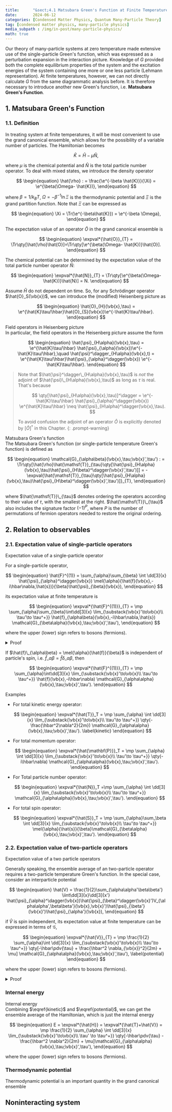 ```yaml
---
title:      "&sect;4.1 Matsubara Green's Function at Finite Temperature"
date:       2024-06-12
categories: [Condensed Matter Physics, Quantum Many-Particle Theory]
tag: [condensed matter physics, many-particle physics]
media_subpath : /img/in-post/many-particle-physics/
math: true
---
```


Our theory of many-particle systems at zero temperature made extensive use of the single-particle Green's function, which was expressed as a perturbation expansion in the interaction picture. Knowledge of $G$ provided both the complete equilibrium properties of the system and the excitation energies of the system containing one more or one less particle (Lehmann representation). At finite temperatures, however, we can not directly calculate $G$ from the same diagrammatic analysis before. It is therefore necessary to introduce another new Green's function, i.e. **Matsubara Green's Function**.

## 1. Matsubara Green's Function

### 1.1. Definition
In treating system at finite temperatures, it will be most convenient to use the grand canonical ensemble, which allows for the possibility of a variable number of particles. The Hamiltonian becomes

$$
\hat{K} = \hat{H} - \mu \hat{N},
$$

where $\mu$ is the chemical potential and $\hat{N}$ is the total particle number operator. To deal with mixed states, we introduce the density operator

$$
\begin{equation}
    \hat{\rho} : = \frac{\e^{-\beta \hat{K}}}{\Xi} = \e^{\beta(\Omega- \hat{K})},
\end{equation}
$$

where $\beta = 1/k_{B}T$, $\Omega = -\beta^{-1}\ln \Xi$ is the thermodynamic potential and $\Xi$ is the grand partition function. Note that $\Xi$ can be expressed as

$$
\begin{equation}
    \Xi = \Tr(\e^{-\beta\hat{K}}) = \e^{-\beta \Omega},
\end{equation}
$$

The expectation value of an operator $\hat{O}$ in the grand canonical ensemble is

$$
\begin{equation}
    \expval*{\hat{O}}_{T} = \Tr\qty[\hat{\rho}\hat{O}]=\Tr\qty[\e^{\beta(\Omega- \hat{K})}\hat{O}].
\end{equation}
$$

The chemical potential can be determined by the expectation value of the total particle number operator $\hat{N}$:

$$
\begin{equation}
    \expval*{\hat{N}}_{T} = \Tr\qty[\e^{\beta(\Omega-\hat{K})}\hat{N}] = N.
\end{equation}
$$

Assume $\hat{H}$ do not dependent on time. So, for any Schr&ouml;dinger operator $\hat{O}_S(\vb{x})$, we can introduce the (modified) Heisenberg picture as

$$
\begin{equation}
    \hat{O}_{H}(\vb{x},\tau) = \e^{\hat{K}\tau/\hbar}\hat{O}_{S}(\vb{x})\e^{-\hat{K}\tau/\hbar}.
\end{equation}
$$

<div class="box-info" markdown="1">
<div class="title"> Field operators in Heisenberg picture </div>
In particular, the field operators in the Heisenberg picture assume the form

$$
\begin{equation}
    \hat{\psi}_{H\alpha}(\vb{x},\tau) = \e^{\hat{K}\tau/\hbar} \hat{\psi}_{\alpha}(\vb{x})\e^{-\hat{K}\tau/\hbar},\quad \hat{\psi}^\dagger_{H\alpha}(\vb{x},t) = \e^{\hat{K}\tau/\hbar}\hat{\psi}_{\alpha}^\dagger(\vb{x}) \e^{-\hat{K}\tau/\hbar}.
\end{equation}
$$
 
</div>

> Note that $\hat{\psi}^\dagger\_{H\alpha}(\vb{x},\tau)$ is *not* the adjoint of $\hat{\psi}\_{H\alpha}(\vb{x},\tau)$ as long as $\tau$ is real. That's because
>
> $$
>   \qty[\hat{\psi}_{H\alpha}(\vb{x},\tau)]^\dagger = \e^{-\hat{K}\tau/\hbar} \hat{\psi}_{\alpha}^\dagger(\vb{x}) \e^{\hat{K}\tau/\hbar} \neq \hat{\psi}_{H\alpha}^\dagger(\vb{x},\tau). 
> $$
>
> To avoid confusion the adjoint of an operator $\hat{O}$ is explicitly denoted by $[\hat{O}]^\dagger$ in this Chapter.
{: .prompt-warning}


<div class="box-info" markdown="1">
<div class="title"> Matsubara Green's function </div>
The Matsubara Green's function (or single-particle temperature Green's function) is defined as
 
$$
\begin{equation}
    \mathcal{G}_{\alpha\beta}(\vb{x},\tau;\vb{x}',\tau') : = \Tr\qty[\hat{\rho}\hat{\mathsf{T}}_{\tau}\qty[\hat{\psi}_{H\alpha}(\vb{x},\tau)\hat{\psi}_{H\beta}^\dagger(\vb{x}',\tau')]] = -\expval{\hat{\mathsf{T}}_{\tau}\qty[\hat{\psi}_{H\alpha}(\vb{x},\tau)\hat{\psi}_{H\beta}^\dagger(\vb{x}',\tau')]}_{T}, 
\end{equation}
$$

where $\hat{\mathsf{T}}\_{\tau}$ denotes ordering the operators according to their value of $\tau$, with the smallest at the right. $\hat{\mathsf{T}}\_{\tau}$ also includes the signature factor $(-1)^P$, where $P$ is the number of permutations of fermion operators needed to restore the original ordering.

</div>

## 2. Relation to observables
### 2.1. Expectation value of single-particle operators

<div class="box-danger" markdown="1">
<div class="title"> Expectation value of a single-particle operator </div>

For a single-particle operator, 

$$
\begin{equation}
    \hat{F}^{(1)} = \sum_{\alpha}\sum_{\beta} \int \dd[3]{x} \hat{\psi}_{\alpha}^\dagger(\vb{x}) \mel{\alpha}{\hat{f}(\vb{x},-i\hbar\nabla,\hat{s})}{\beta}\hat{\psi}_{\beta}(\vb{x}),
\end{equation}
$$

its expectation value at finite temperature is

$$
\begin{equation}
    \expval*{\hat{F}^{(1)}}_{T} = \mp \sum_{\alpha}\sum_{\beta}\int\dd[3]{x} \lim_{\substack{\vb{x}'\to\vb{x}\\ \tau'\to \tau^+}} \hat{f}_{\alpha\beta}(\vb{x},-i\hbar\nabla,\hat{s}) \mathcal{G}_{\beta\alpha}(\vb{x},\tau;\vb{x}',\tau'),
\end{equation}
$$

where the upper (lower) sign refers to bosons (fermions). 

<details class="details-inline" markdown="1">
<summary>Proof</summary>
The second quantization form of a single particle operator is

$$
\hat{F}^{(1)} = \sum_{\alpha}\sum_{\beta} \int \dd[3]{x} \hat{\psi}_{\alpha}^\dagger(\vb{x}) \mel{\alpha}{\hat{f}(\vb{x},-i\hbar\nabla,\hat{s})}{\beta} \hat{\psi}_{\beta}(\vb{x}).
$$

Then the expectation value of $\hat{F}^{(1)}$ at finite temperature is

$$
\begin{align*}
    \expval*{\hat{F}^{(1)}}_T & = \sum_{\alpha}\sum_\beta \int \dd[3]{x} \Tr\qty[\hat{\rho}\hat{\psi}_{\alpha}^\dagger(\vb{x})\hat{f}_{\alpha\beta}(\vb{x},-i\hbar\nabla,\hat{s})\hat{\psi}_{\beta}(\vb{x})]\\[.2cm]
    &=\sum_{\alpha}\sum_{\beta}\int\dd[3]{x} \lim_{\vb{x}'\to \vb{x}} \hat{f}_{\alpha\beta}(\vb{x},-i\hbar\nabla,\hat{s}) \Tr\qty[\hat{\rho}\hat{\psi}^\dagger(\vb{x}')\hat{\psi}_{\beta}(\vb{x})]\\[.2cm]
    &=\sum_{\alpha}\sum_{\beta} \int\dd[3]{x} \lim_{\vb{x}'\to\vb{x}} \hat{f}_{\alpha\beta}(\vb{x})\Tr\qty[\hat{\rho}\e^{-\hat{K}\tau/\hbar}\hat{\psi}_{H\alpha}^\dagger(\vb{x}',\tau)\e^{\hat{K}\tau/\hbar}\e^{-\hat{K}\tau/\hbar}\hat{\psi}_{H\beta}(\vb{x},\tau)\e^{\hat{K}\tau/\hbar}]\\[.2cm]
    &=\sum_{\alpha}\sum_{\beta}\int\dd[3]{x} \lim_{\substack{\vb{x}'\to\vb{x}\\ \tau'\to\tau^+}}\hat{f}_{\alpha\beta}(\vb{x}) \Tr\qty[\hat{\rho}\hat{\psi}^\dagger_{H\alpha}(\vb{x}',\tau')\hat{\psi}_{H\beta}(\vb{x},\tau)]\\[.2cm]
    &=\sum_{\alpha}\sum_{\beta} \int\dd[3]{x} \lim_{\substack{\vb{x}'\to\vb{x}\\ \tau'\to\tau^+}}\hat{f}_{\alpha\beta}(\vb{x}) \Tr\qty[\hat{\rho}\hat{\mathsf{T}}_{\tau}\qty[\hat{\psi}^\dagger_{H\alpha}(\vb{x}',\tau')\hat{\psi}_{H\beta}(\vb{x},\tau)]]\\[.2cm]
    &=\pm \sum_{\alpha}\sum_{\beta} \int\dd[3]{x} \lim_{\substack{\vb{x}'\to\vb{x}\\ \tau'\to\tau^+}}\hat{f}_{\alpha\beta}(\vb{x}) \Tr\qty[\hat{\rho}\hat{\mathsf{T}}_{\tau}\qty[\hat{\psi}_{H\beta}(\vb{x},\tau)\hat{\psi}^\dagger_{H\alpha}(\vb{x}',\tau')]]\\[.2cm]
    &=\mp \sum_{\alpha}\sum_{\beta} \int\dd[3]{x} \lim_{\substack{\vb{x}'\to\vb{x}\\ \tau'\to\tau^+}}\hat{f}_{\alpha\beta}(\vb{x}) \mathcal{G}_{\beta\alpha}(\vb{x},\tau;\vb{x}',\tau').
\end{align*}
$$

<p style="text-align: right;"> &#x220E; </p>
</details>

If $\hat{f}\_{\alpha\beta} = \mel{\alpha}{\hat{f}}{\beta}$ is independent of particle's spin, i.e. $\hat{f}\_{\alpha\beta} = \hat{f}\delta\_{\alpha\beta}$, then

$$
\begin{equation}
    \expval*{\hat{F}^{(1)}}_{T} = \mp \sum_{\alpha}\int\dd[3]{x}  \lim_{\substack{\vb{x}'\to\vb{x}\\ \tau'\to \tau^+}} \hat{f}(\vb{x},-i\hbar\nabla) \mathcal{G}_{\alpha\alpha}(\vb{x},\tau;\vb{x}',\tau').
\end{equation}
$$

</div>

<div class="box-tip" markdown="1">
<div class="title"> Examples </div>

- For total kinetic energy operator:

    $$
    \begin{equation}
        \expval*{\hat{T}}_T  = \mp  \sum_{\alpha} \int \dd[3]{x}  \lim_{\substack{\vb{x}'\to\vb{x}\\ \tau'\to \tau^+}} \qty(-\frac{\hbar^2\nabla^2}{2m}) \mathcal{G}_{\alpha\alpha}(\vb{x},\tau;\vb{x}',\tau').
        \label{kinetic}
    \end{equation}
    $$

- For total momentum operator:

    $$
    \begin{equation}
        \expval*{\hat{\mathbf{P}}}_T = \mp  \sum_{\alpha} \int \dd[3]{x}  \lim_{\substack{\vb{x}'\to\vb{x}\\ \tau'\to \tau^+}} \qty(-i\hbar\nabla) \mathcal{G}_{\alpha\alpha}(\vb{x},\tau;\vb{x}',\tau').
    \end{equation}
    $$

- For Total particle number operator:

    $$
    \begin{equation}
        \expval*{\hat{N}}_T =\mp  \sum_{\alpha} \int \dd[3]{x}  \lim_{\substack{\vb{x}'\to\vb{x}\\ \tau'\to \tau^+}} \mathcal{G}_{\alpha\alpha}(\vb{x},\tau;\vb{x}',\tau').
    \end{equation}
    $$

- For total spin operator:

    $$
    \begin{equation}
        \expval*{\hat{S}}_T = \mp \sum_{\alpha}\sum_\beta \int \dd[3]{x} \lim_{\substack{\vb{x}'\to\vb{x}\\ \tau'\to \tau^+}} \mel{\alpha}{\hat{s}}{\beta}\mathcal{G}_{\beta\alpha}(\vb{x},\tau;\vb{x}',\tau').
    \end{equation}
    $$
    
</div>

### 2.2. Expectation value of two-particle operators

<div class="box-danger" markdown="1">
<div class="title"> Expectation value of a two particle operators </div>

Generally speaking, the ensemble average of an two-particle operator requires a two-particle temperature Green's function. In the special case, consider an interparticle potential

$$
\begin{equation}
\hat{V} = \frac{1}{2}\sum_{\alpha\alpha'\beta\beta'} \iint\dd[3]{x}\dd[3]{x'} \hat{\psi}_{\alpha}^\dagger(\vb{x})\hat{\psi}_{\beta}^\dagger(\vb{x}')V_{\alpha\alpha',\beta\beta'}(\vb{x},\vb{x}')\hat{\psi}_{\beta'}(\vb{x}')\hat{\psi}_{\alpha'}(\vb{x}),    
\end{equation}
$$

if $\hat{V}$ is spin independent, its expectation value at finite temperature can be expressed in terms of $\mathcal{G}$,

$$
\begin{equation}
    \expval*{\hat{V}}_{T} = \mp \frac{1}{2} \sum_{\alpha}\int \dd[3]{x} \lim_{\substack{\vb{x}'\to\vb{x}\\ \tau'\to \tau^+}} \qty[-\hbar\pdv{\tau} + \frac{\hbar^2 \nabla_{\vb{x}}^2}{2m} + \mu] \mathcal{G}_{\alpha\alpha}(\vb{x},\tau;\vb{x}',\tau'),
    \label{potential}
\end{equation}
$$

where the upper (lower) sign refers to bosons (fermions).

<details class="details-inline" markdown="1">
<summary>Proof</summary>

Starting from the Heisenberg equation of $\hat{\psi}_{H\alpha}$,

$$
\hbar \pdv{\tau} \hat{\psi}_{H\alpha}(\vb{x},\tau) = [\hat{K},\hat{\psi}_{H\alpha}(\vb{x},\tau)] = \e^{\hat{K}\tau/\hbar} [\hat{K},\hat{\psi}_{\alpha}(\vb{x},\tau)]\e^{-\hat{K}\tau/\hbar},
$$

where

$$
\begin{align*}
    [\hat{K},\hat{\psi}_{\alpha}(\vb{x})] &= -\frac{\hbar^2 \nabla^2}{2m} \hat{\psi}_{\alpha}(\vb{x}) - \mu \hat{\psi}_{\alpha}(\vb{x}) + \sum_{\sigma
    } \int \dd[3]{z'} \hat{\psi}_{\sigma}^\dagger(\vb{z})\hat{V}(\vb{x},\vb{z})\hat{\psi}_{\sigma}(\vb{z})\hat{\psi}_\alpha(\vb{x}).
\end{align*}
$$

So the Heisenberg equation becomes

$$
\hbar\pdv{\tau}  \hat{\psi}_{H\alpha}(\vb{x},\tau) = \frac{\hbar^2 \nabla^2}{2m} \hat{\psi}_{H\alpha}(\vb{x},\tau) + \mu \hat{\psi}_{H\alpha}(\vb{x},\tau) - \sum_{\sigma}\int \dd[3]{z} \hat{\psi}_{H\sigma}^\dagger(\vb{z},\tau)V(\vb{x},\vb{z}) \hat{\psi}_{H\sigma}(\vb{z},\tau') \hat{\psi}_{H\alpha}(\vb{x},\tau).
$$

Multiply both sides left by $\hat{\psi}_{H\alpha}(\vb{x}',\tau)$ and take the ensemble average

$$
\begin{align*}
    \expval*{\hat{V}}_{T} = \frac{1}{2}\int\dd[3]{x} \dd[3]{z'} V(\vb{x}-)
\end{align*}
$$

The last term is essentially the quantity of interest.

</details>

</div>


### Internal energy
<div class="box-danger" markdown="1">
<div class="title"> Internal energy </div>
Combining $\eqref{kinetic}$ and $\eqref{potential}$, we can get the ensemble average of the Hamiltonian, which is just the internal energy

$$
\begin{equation}
    E = \expval*{\hat{H}} = \expval*{\hat{T}+\hat{V}} = \mp \frac{1}{2} \sum_{\alpha} \int \dd[3]{x} \lim_{\substack{\vb{x}'\to\vb{x}\\ \tau' \to \tau^+}} \qty[-\hbar\pdv{\tau} - \frac{\hbar^2 \nabla^2}{2m} + \mu]\mathcal{G}_{\alpha\alpha}(\vb{x},\tau;\vb{x}',\tau'),
\end{equation}
$$

where the upper (lower) sign refers to bosons (fermions).
</div>

### Thermodynamic potential
Thermodynamic potential is an important quantity in the grand canonical ensemble


## Noninteracting system

